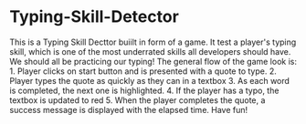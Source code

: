 # Typing-Skill-Detector
This is a Typing Skill Decttor buiilt in form of a game. It test a player's typing  skill,  which  is  one  of  the  most  underrated  skills  all  developers  should  have.  We  should all  be  practicing  our  typing!    The  general  flow  of  the  game look  is: 1. Player clicks  on  start  button  and  is  presented  with  a quote to type. 2. Player  types  the  quote as quickly as they can in a textbox  3. As each word is completed, the next one is highlighted.  4. If  the  player  has  a typo,  the textbox  is  updated to red  5. When the player completes the quote, a success message is displayed with the elapsed time.  Have fun!
